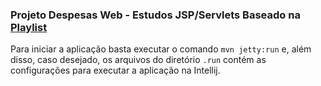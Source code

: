 ### Projeto Despesas Web - Estudos JSP/Servlets Baseado na [Playlist](https://www.youtube.com/watch?v=iTrMnkQimKw&list=PL1lueKDtZ3DeXSaGwucTDD7iH1AcjTJAe&ab_channel=FabricioVallim)
Para iniciar a aplicação basta executar o comando `mvn jetty:run` e, além disso, caso desejado, os arquivos do diretório `.run` contém as configurações para executar a aplicação na Intellij.
